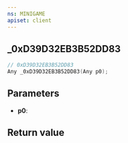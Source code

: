 ```yaml
---
ns: MINIGAME
apiset: client
---
```

## _0xD39D32EB3B52DD83

```c
// 0xD39D32EB3B52DD83
Any _0xD39D32EB3B52DD83(Any p0);
```


## Parameters
* **p0**:

## Return value

